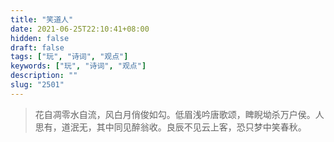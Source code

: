 ```yaml
---
title: "笑道人"
date: 2021-06-25T22:10:41+08:00
hidden: false
draft: false
tags: ["玩", "诗词", "观点"]
keywords: ["玩", "诗词", "观点"]
description: ""
slug: "2501"
---
```


> 花自凋零水自流，风白月俏俊如勾。低眉浅吟唐歌颂，睥睨坳杀万户侯。人思有，道泯无，其中同见醉翁收。良辰不见云上客，恐只梦中笑春秋。
<!--more-->